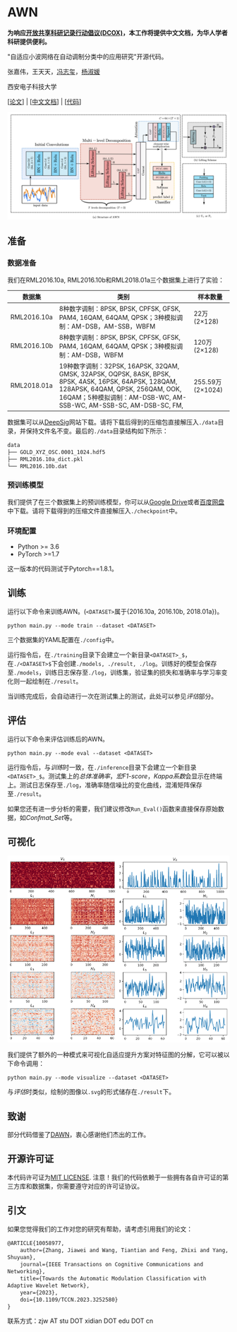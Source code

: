 # AWN

**为响应[开放共享科研记录行动倡议(DCOX)](https://mmcheng.net/docx/)，本工作将提供中文文档，为华人学者科研提供便利。**

"自适应小波网络在自动调制分类中的应用研究"开源代码。

张嘉伟，王天天，[冯志玺](https://faculty.xidian.edu.cn/FZX/zh_CN/index.htm)，[杨淑媛](https://web.xidian.edu.cn/syyang/)

西安电子科技大学

[[论文](https://ieeexplore.ieee.org/document/10058977)] | [[中文文档](doc-CN/README.md)] | [[代码](https://github.com/zjwXDU/AWN)]

![](../assets/arch.png)

## 准备

### 数据准备

我们在RML2016.10a, RML2016.10b和RML2018.01a三个数据集上进行了实验：

| 数据集      | 类别                                                         | 样本数量         |
| ----------- | ------------------------------------------------------------ | ---------------- |
| RML2016.10a | 8种数字调制：8PSK, BPSK, CPFSK, GFSK, PAM4, 16QAM, 64QAM, QPSK；3种模拟调制：AM-DSB，AM-SSB，WBFM | 22万(2×128)      |
| RML2016.10b | 8种数字调制：8PSK, BPSK, CPFSK, GFSK, PAM4, 16QAM, 64QAM, QPSK；3种模拟调制：AM-DSB，WBFM | 120万(2×128)     |
| RML2018.01a | 19种数字调制：32PSK, 16APSK, 32QAM, GMSK, 32APSK, OQPSK, 8ASK, BPSK, 8PSK, 4ASK, 16PSK, 64APSK, 128QAM, 128APSK, 64QAM, QPSK, 256QAM, OOK, 16QAM；5种模拟调制：AM-DSB-WC, AM-SSB-WC, AM-SSB-SC, AM-DSB-SC, FM, | 255.59万(2×1024) |

数据集可以从[DeepSig](https://www.deepsig.ai/)网站下载。请将下载后得到的压缩包直接解压入`./data`目录，并保持文件名不变。最后的`./data`目录结构如下所示：

```
data
├── GOLD_XYZ_OSC.0001_1024.hdf5
├── RML2016.10a_dict.pkl
└── RML2016.10b.dat
```

### 预训练模型

我们提供了在三个数据集上的预训练模型，你可以从[Google Drive](https://drive.google.com/file/d/1vJnjuPFFbraEc__F8AXhbzFyWwooMWoL/view?usp=share_link)或者[百度网盘](https://pan.baidu.com/s/1GjITK7VL_PrIcbZ8zc3oSw?pwd=6znj)中下载。请将下载得到的压缩文件直接解压入`./checkpoint`中。

### 环境配置

- Python >= 3.6
- PyTorch >=1.7

这一版本的代码测试于Pytorch==1.8.1。

## 训练

运行以下命令来训练AWN。(`<DATASET>`属于{2016.10a, 2016.10b, 2018.01a})。

```
python main.py --mode train --dataset <DATASET>
```

三个数据集的YAML配置在`./config`中。

运行指令后，在`./training`目录下会建立一个新目录`<DATASET>_$`，在`./<DATASET>$`下会创建`./models, ./result, ./log`。训练好的模型会保存至`./models`，训练日志保存至`./log`，训练集，验证集的损失和准确率与学习率变化则一起绘制在`./result`。

当训练完成后，会自动进行一次在测试集上的测试，此处可以参见*评估*部分。

## 评估

运行以下命令来评估训练后的AWN。

```
python main.py --mode eval --dataset <DATASET>
```

运行指令后，与*训练*时一致，在`./inference`目录下会建立一个新目录`<DATASET>_$`。测试集上的*总体准确率*，*宏F1-score*，*Kappa系数*会显示在终端上。测试日志保存至`./log`，准确率随信噪比的变化曲线，混淆矩阵保存至`./result`。

如果您还有进一步分析的需要，我们建议修改`Run_Eval()`函数来直接保存原始数据，如*Confmat_Set*等。

## 可视化

![](../assets/lifting_scheme_visualize.png)

我们提供了额外的一种模式来可视化自适应提升方案对特征图的分解，它可以被以下命令调用：

```
python main.py --mode visualize --dataset <DATASET>
```

与*评估*时类似，绘制的图像以`.svg`的形式储存在`./result`下。

## 致谢

部分代码借鉴了[DAWN](https://github.com/mxbastidasr/DAWN_WACV2020)，衷心感谢他们杰出的工作。

## 开源许可证

本代码许可证为[MIT LICENSE](https://github.com/zjwXDU/AWN/blob/main/LICENSE). 注意！我们的代码依赖于一些拥有各自许可证的第三方库和数据集，你需要遵守对应的许可证协议。

## 引文

如果您觉得我们的工作对您的研究有帮助，请考虑引用我们的论文：

```
@ARTICLE{10058977,
	author={Zhang, Jiawei and Wang, Tiantian and Feng, Zhixi and Yang, Shuyuan},
	journal={IEEE Transactions on Cognitive Communications and Networking}, 
	title={Towards the Automatic Modulation Classification with Adaptive Wavelet Network}, 
	year={2023},
	doi={10.1109/TCCN.2023.3252580}
}
```

联系方式：zjw AT stu DOT xidian DOT edu DOT cn